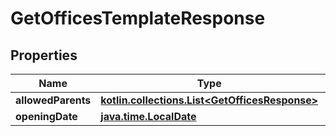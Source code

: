 
# GetOfficesTemplateResponse

## Properties
| Name | Type | Description | Notes |
| ------------ | ------------- | ------------- | ------------- |
| **allowedParents** | [**kotlin.collections.List&lt;GetOfficesResponse&gt;**](GetOfficesResponse.md) |  |  [optional] |
| **openingDate** | [**java.time.LocalDate**](java.time.LocalDate.md) |  |  [optional] |



